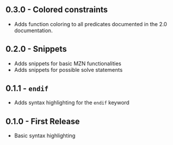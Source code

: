 ## 0.3.0 - Colored constraints
* Adds function coloring to all predicates documented in the 2.0 documentation.

## 0.2.0 - Snippets
* Adds snippets for basic MZN functionalities
* Adds snippets for possible solve statements

## 0.1.1 - `endif`
* Adds syntax highlighting for the `endif` keyword

## 0.1.0 - First Release
* Basic syntax highlighting
